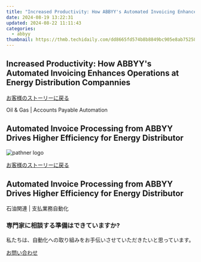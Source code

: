 ```yaml
---
title: "Increased Productivity: How ABBYY's Automated Invoicing Enhances Operations at Energy Distribution Compannies"
date: 2024-08-19 13:22:31
updated: 2024-08-22 11:11:43
categories:
  - abbyy
thumbnail: https://thmb.techidaily.com/dd8665fd574b8b8849bc905e8ab75258e662c1b7c7637037d5e86d15b1b9eaa1.png
---
```


## Increased Productivity: How ABBYY's Automated Invoicing Enhances Operations at Energy Distribution Compannies

[お客様のストーリーに戻る](https://tools.techidaily.com/abbyy/products/)

Oil & Gas | Accounts Payable Automation

## Automated Invoice Processing from ABBYY Drives Higher Efficiency for Energy Distributor

![pathner logo](https://content.abbyy.com/-/media/project/abbyy/abbyy/logos-white/ja/92246.png?h=40&iar=0&w=120)

[お客様のストーリーに戻る](https://tools.techidaily.com/abbyy/products/)

## Automated Invoice Processing from ABBYY Drives Higher Efficiency for Energy Distributor

石油関連 | 支払業務自動化 

### 専門家に相談する準備はできていますか?

私たちは、自動化への取り組みをお手伝いさせていただきたいと思っています。

[お問い合わせ](https://tools.techidaily.com/abbyy/products/)

<ins class="adsbygoogle"
     style="display:block"
     data-ad-format="autorelaxed"
     data-ad-client="ca-pub-7571918770474297"
     data-ad-slot="1223367746"></ins>



<ins class="adsbygoogle"
     style="display:block"
     data-ad-client="ca-pub-7571918770474297"
     data-ad-slot="8358498916"
     data-ad-format="auto"
     data-full-width-responsive="true"></ins>

